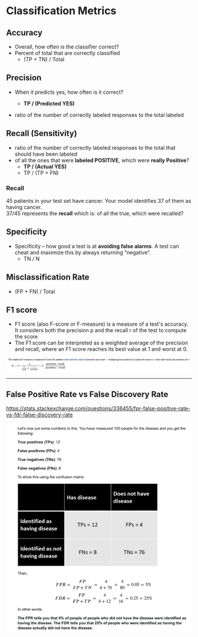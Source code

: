 # Classification Metrics

## Accuracy
- Overall, how often is the classifier correct?
- Percent of total that are correctly classified
    - (TP + TN) / Total 
    
## Precision
- When it predicts yes, how often is it correct?
    - **TP / (Predicted YES)**
    
- ratio of the number of correctly labeled responses to the total labeled

## Recall (Sensitivity)
- ratio of the number of correctly labeled responses to the total that should have been labeled
- of all the ones that were **labeled POSITIVE**, which were **really Positive**?
    - **TP / (Actual YES)**    
    - TP / (TP + FN)
    
### Recall
45 patients in your test set have cancer. Your model identifies 37 of them as having cancer.  
37/45 represents the **recall** which is:  of all the true, which were recalled?


## Specificity
- Specificity – how good a test is at **avoiding false alarms**. A test can cheat and maximize this by always returning “negative”.
    - TN / N

## Misclassification Rate
- (FP + FN) / Total


## F1 score
- F1 score (also F-score or F-measure) is a measure of a test's accuracy. It considers both the precision p and the recall r of the test to compute the score
- The F1 score can be interpreted as a weighted average of the precision and recall, where an F1 score reaches its best value at 1 and worst at 0.

![f1.png](images/f1.png)

---

## False Positive Rate vs False Discovery Rate

https://stats.stackexchange.com/questions/336455/fpr-false-positive-rate-vs-fdr-false-discovery-rate

![fp.png](images/fp_fdr.png)


